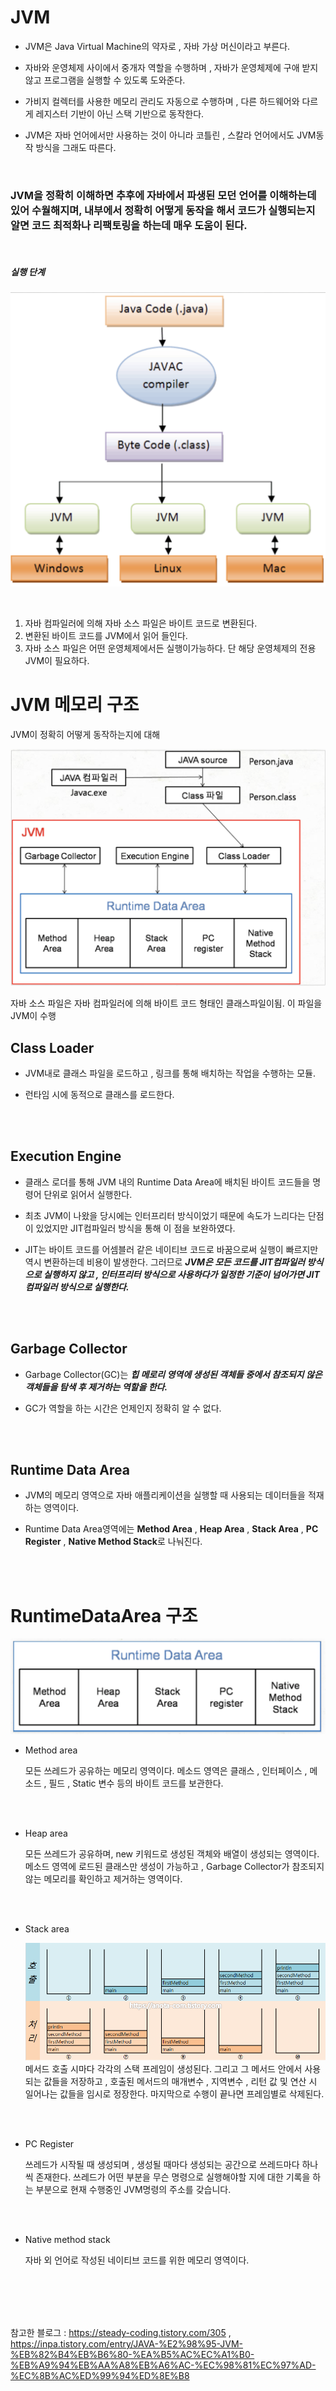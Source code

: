 # JVM 

- JVM은 Java Virtual Machine의 약자로 , 자바 가상 머신이라고 부른다.

- 자바와 운영체제 사이에서 중개자 역할을 수행하며 , 자바가 운영체제에 구애 받지 않고 프로그램을 실행할 수 있도록 도와준다.

- 가비지 컬렉터를 사용한 메모리 관리도 자동으로 수행하며 , 다른 하드웨어와 다르게 레지스터 기반이 아닌 스택 기반으로 동작한다.

- JVM은 자바 언어에서만 사용하는 것이 아니라 코틀린 , 스칼라 언어에서도 JVM동작 방식을 그래도 따른다.

<br>

### JVM을 정확히 이해하면 추후에 자바에서 파생된 모던 언어를 이해하는데 있어 수월해지며, 내부에서 정확히 어떻게 동작을 해서 코드가 실행되는지 알면 코드 최적화나 리팩토링을 하는데 매우 도움이 된다.

<br>

##### 실행 단계
![JavaCompiler](./img/JavaCompiler.png)

<br>

1. 자바 컴파일러에 의해 자바 소스 파일은 바이트 코드로 변환된다.
2. 변환된 바이트 코드를 JVM에서 읽어 들인다.
3. 자바 소스 파일은 어떤 운영체제에서든 실행이가능하다. 단 해당 운영체제의 전용 JVM이 필요하다.

# JVM 메모리 구조

JVM이 정확히 어떻게 동작하는지에 대해

![JVMmemory](./img/JVMmemory.png)

자바 소스 파일은 자바 컴파일러에 의해 바이트 코드 형태인 클래스파일이됨. 이 파일을 JVM이 수행

## Class Loader

- JVM내로 클래스 파일을 로드하고 , 링크를 통해 배치하는 작업을 수행하는 모듈.

- 런타임 시에 동적으로 클래스를 로드한다.

<br>
<br>

## Execution Engine

- 클래스 로더를 통해 JVM 내의 Runtime Data Area에 배치된 바이트 코드들을 명령어 단위로 읽어서 실행한다.

- 최초 JVM이 나왔을 당시에는 인터프리터 방식이었기 때문에 속도가 느리다는 단점이 있었지만 JIT컴파일러 방식을 통해 이 점을 보완하였다.

- JIT는 바이트 코드를 어셈블러 같은 네이티브 코드로 바꿈으로써 실행이 빠르지만 역시 변환하는데 비용이 발생한다.
그러므로 <i><b>JVM은 모든 코드를 JIT컴파일러 방식으로 실행하지 않고 , 인터프리터 방식으로 사용하다가 일정한 기준이 넘어가면 JIT컴파일러 방식으로 실행한다.</b></i>

<br>
<br>

## Garbage Collector

- Garbage Collector(GC)는 <i><b>힙 메로리 영역에 생성된 객체들 중에서 참조되지 않은 객체들을 탐색 후 제거하는 역할을 한다.</i></b>

- GC가 역할을 하는 시간은 언제인지 정확히 알 수 없다.


<br>
<br>


## Runtime Data Area

- JVM의 메모리 영역으로 자바 애플리케이션을 실행할 때 사용되는 데이터들을 적재하는 영역이다.

- Runtime Data Area영역에는 <b>Method Area</b> , <b>Heap Area</b> , <b>Stack Area</b> , <b>PC Register</b> , <b>Native Method Stack</b>로 나눠진다.

<br>
<br>

# RuntimeDataArea 구조 

![RuntimeDataArea](./img/RuntimeDataArea.png)

- Method area
    
    모든 쓰레드가 공유하는 메모리 영역이다. 메소드 영역은 클래스 , 인터페이스 , 메소드 , 필드 , Static 변수 등의 바이트 코드를 보관한다.

<br>
<br>

- Heap area

    모든 쓰레드가 공유하며, new 키워드로 생성된 객체와 배열이 생성되는 영역이다. 메소드 영역에 로드된 클래스만 생성이 가능하고 , Garbage Collector가 참조되지 않는 메모리를 확인하고 제거하는 영역이다.

<br>
<br>

- Stack area

    ![callstack](./img/callstack.png)
    메서드 호출 시마다 각각의 스택 프레임이 생성된다. 그리고 그 메서드 안에서 사용되는 값들을 저장하고 , 호출된 메서드의 매개변수 , 지역변수 , 리턴 값 및 연산 시 일어나는 값들을 임시로 정장한다. 마지막으로 수행이 끝나면 프레임별로 삭제된다.

<br>
<br>

- PC Register

    쓰레드가 시작될 때 생성되며 , 생성될 때마다 생성되는 공간으로 쓰레드마다 하나씩 존재한다. 쓰레드가 어떤 부분을 무슨 명령으로 실행해야할 지에 대한 기록을 하는 부분으로 현재 수행중인 JVM명령의 주소를 갖습니다.

<br>
<br>

- Native method stack

    자바 외 언어로 작성된 네이티브 코드를 위한 메모리 영역이다.

<br>
<br>
<br>
<br>
 
참고한 블로그 : https://steady-coding.tistory.com/305 , https://inpa.tistory.com/entry/JAVA-%E2%98%95-JVM-%EB%82%B4%EB%B6%80-%EA%B5%AC%EC%A1%B0-%EB%A9%94%EB%AA%A8%EB%A6%AC-%EC%98%81%EC%97%AD-%EC%8B%AC%ED%99%94%ED%8E%B8